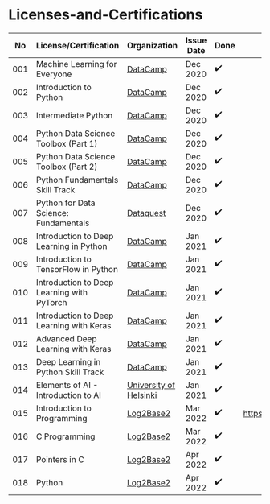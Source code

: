 # Licenses-and-Certifications

|	No  | License/Certification | Organization | Issue Date | Done | Credential URL | 
|	--- | --------------------- | ------------ | ---------- | ---- | :------------: | 
|	001 | Machine Learning for Everyone	| [DataCamp](https://www.datacamp.com/) | Dec 2020 | ✔️ | https://www.datacamp.com/statement-of-accomplishment/course/e7db536b527d264f66c9d4fac98458b8e149543e | 
|	002 | Introduction to Python	| [DataCamp](https://www.datacamp.com/) | Dec 2020 | ✔️ | https://www.datacamp.com/statement-of-accomplishment/course/35f106207201ea3a20c8c93d4f4aaca2b92e5d96 | 
|	003 | Intermediate Python	| [DataCamp](https://www.datacamp.com/) | Dec 2020 | ✔️ | https://www.datacamp.com/statement-of-accomplishment/course/c443d397010f1e2dc8f4e73c5af35207e87f4ccb | 
|	004 | Python Data Science Toolbox (Part 1)	| [DataCamp](https://www.datacamp.com/) | Dec 2020 | ✔️ | https://www.datacamp.com/statement-of-accomplishment/course/f2af37462b675e2aa559e1d30be27a88fb0f32b1 | 
|	005 | Python Data Science Toolbox (Part 2)	| [DataCamp](https://www.datacamp.com/) | Dec 2020 | ✔️ | https://www.datacamp.com/statement-of-accomplishment/course/38640312e5244a6d1144b9d641bf79f5584b6a43 | 
|	006 | Python Fundamentals Skill Track | [DataCamp](https://www.datacamp.com/) | Dec 2020 | ✔️ | https://www.datacamp.com/statement-of-accomplishment/track/a2bdbdd0422c54f423402c8ecc6d82fb9e822aab | 
|	007 | Python for Data Science: Fundamentals | [Dataquest](https://www.dataquest.io/) | Dec 2020 | ✔️ | https://app.dataquest.io/view_cert/JJ2X88JPKV9X175JS9WA/ | 
|	008 | Introduction to Deep Learning in Python | [DataCamp](https://www.datacamp.com/) | Jan 2021 | ✔️ | https://www.datacamp.com/statement-of-accomplishment/course/d73d1a3f8a126b654d50923efaf0da4f648dce7f | 
|	009 | Introduction to TensorFlow in Python | [DataCamp](https://www.datacamp.com/) | Jan 2021 | ✔️ | https://www.datacamp.com/statement-of-accomplishment/course/7dcdf840990aa2dc8a400967ff501e1a7994ceb9 | 
|	010 | Introduction to Deep Learning with PyTorch | [DataCamp](https://www.datacamp.com/) | Jan 2021 | ✔️ | https://www.datacamp.com/statement-of-accomplishment/course/50720474771fb754332733b118e4fac626167978 | 
|	011 | Introduction to Deep Learning with Keras | [DataCamp](https://www.datacamp.com/) | Jan 2021 | ✔️ | https://www.datacamp.com/statement-of-accomplishment/course/483732ece43f16b9d584b6d6a1d9b77c72c060eb | 
|	012 | Advanced Deep Learning with Keras | [DataCamp](https://www.datacamp.com/) | Jan 2021 | ✔️ | https://www.datacamp.com/statement-of-accomplishment/course/e7103b808dd3b5fc38d0e1f51fad1c0c659e0c70 | 
|	013 | Deep Learning in Python Skill Track | [DataCamp](https://www.datacamp.com/) | Jan 2021 | ✔️ | https://www.datacamp.com/statement-of-accomplishment/track/99e510cfcdea1237c0fa9e3e79709cce6acfa8bc | 
|	014 | Elements of AI - Introduction to AI | [University of Helsinki](https://www.mooc.fi/en/) | Jan 2021 | ✔️ | https://certificates.mooc.fi/validate/coefugtwkrq | 
|	015 | Introduction to Programming | [Log2Base2](https://log2base2.com/) | Mar 2022 | ✔️ | https://log2base2.com/Assets/Certificates/ancilcleetus.personal/Introduction%20to%20Programming | 
|	016 | C Programming | [Log2Base2](https://log2base2.com/) | Mar 2022 | ✔️ | https://log2base2.com/Assets/Certificates/ancilcleetus.personal/C%20Programming | 
|	017 | Pointers in C | [Log2Base2](https://log2base2.com/) | Apr 2022 | ✔️ | https://log2base2.com/Assets/Certificates/ancilcleetus.personal/Pointers%20in%20C | 
|	018 | Python | [Log2Base2](https://log2base2.com/) | Apr 2022 | ✔️ | https://log2base2.com/Assets/Certificates/ancilcleetus.personal/Python | 
